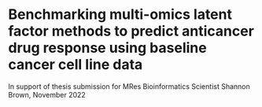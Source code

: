# Benchmarking multi-omics latent factor methods to predict anticancer drug response using baseline cancer cell line data

In support of thesis submission for MRes Bioinformatics Scientist
Shannon Brown, November 2022
